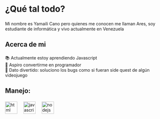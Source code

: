 <h1 align="left">¿Qué tal todo?</h1>

###

<p align="left">Mi nombre es Yamaili Cano pero quienes me conocen me llaman Ares, soy estudiante de informática y vivo actualmente en Venezuela</p>

###

<h2 align="left">Acerca de mi</h2>

###

<p align="left">📚 Actualmente estoy aprendiendo Javascript<br>🎯 Aspiro convertirme en programador<br>🎲 Dato divertido: soluciono los bugs como si fueran side quest de algún videojuego</p>

###

<h2 align="left">Manejo: </h2>

###

<div align="left">
  <img src="https://www.google.com/url?sa=i&url=https%3A%2F%2Fen.m.wikipedia.org%2Fwiki%2FFile%3AHTML5_logo_and_wordmark.svg&psig=AOvVaw3pgZIqcdJsLaWHnDr-_Kc0&ust=1743402536930000&source=images&cd=vfe&opi=89978449&ved=0CBQQjRxqFwoTCIiNxLiXsYwDFQAAAAAdAAAAABAQ" height="40" alt="html logo"  />
  <img width="12" />
  <img src="https://cdn.jsdelivr.net/gh/devicons/devicon/icons/javascript/javascript-original.svg" height="40" alt="javascript logo"  />
  <img width="12" />
  <img src="https://cdn.jsdelivr.net/gh/devicons/devicon/icons/nodejs/nodejs-original.svg" height="40" alt="nodejs logo"  />
  <img width="12" />
</div>

###
